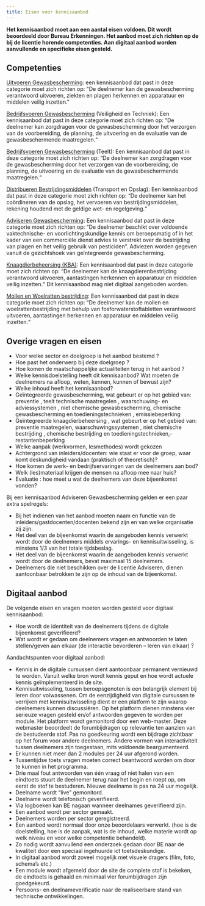```yaml
---
title: Eisen voor kennisaanbod
---
```

**Het kennisaanbod moet aan een aantal eisen voldoen. Dit wordt beoordeeld door Bureau Erkenningen. Het aanbod moet zich richten op de bij de licentie horende competenties. Aan digitaal aanbod worden aanvullende en specifieke eisen gesteld.**

## Competenties

[Uitvoeren Gewasbescherming](/licenties/welke-licenties-zijn-er/licentie-uitvoeren-gewasbescherming/): een kennisaanbod dat past in deze categorie moet zich richten op: "De
deelnemer kan de gewasbescherming verantwoord uitvoeren, ziekten en plagen herkennen en
apparatuur en middelen veilig inzetten."

[Bedrijfsvoeren Gewasbescherming](/licenties/welke-licenties-zijn-er/licentie-bedrijfsvoeren-gewasbescherming/) (Veiligheid en Techniek): Een kennisaanbod dat past in deze
categorie moet zich richten op: “De deelnemer kan zorgdragen voor de gewasbescherming door het
verzorgen van de voorbereiding, de planning, de uitvoering en de evaluatie van de gewasbeschermende maatregelen.“

[Bedrijfsvoeren Gewasbescherming](/licenties/welke-licenties-zijn-er/licentie-bedrijfsvoeren-gewasbescherming/) (Teelt): Een kennisaanbod dat past in deze categorie moet zich
richten op: “De deelnemer kan zorgdragen voor de gewasbescherming door het verzorgen van de
voorbereiding, de planning, de uitvoering en de evaluatie van de gewasbeschermende maatregelen.“

[Distribueren Bestrijdingsmiddelen](/licenties/welke-licenties-zijn-er/licentie-bedrijfsvoeren-distribueren) (Transport en Opslag): Een kennisaanbod dat past in deze categorie moet zich richten op: “De deelnemer kan het coördineren van de opslag, het vervoeren van bestrijdingsmiddelen, rekening houdend met de geldige wet- en regelgeving.“

[Adviseren Gewasbescherming](https://acceptatie.erkenningen.nl/licenties/welke-licenties-zijn-er/licentie-adviseren-gewasbescherming): Een kennisaanbod dat past in deze categorie moet zich richten op: “De deelnemer beschikt over voldoende vaktechnische- en voorlichtingskundige kennis om beroepsmatig of in het kader van een commerciële dienst advies te verstrekt over de bestrijding van plagen en het veilig gebruik van pesticiden”. Adviezen worden gegeven vanuit de gezichtshoek van geïntegreerde gewasbescherming.

[Knaagdierbeheersing (KBA)](http://erkenningencontentsite.netlify.com/licenties/welke-licenties-zijn-er/licentie-knaagdierbeheersing-op-agrarische-bedrijven): Een kennisaanbod dat past in deze categorie moet zich
richten op: “De deelnemer kan de knaagdierenbestrijding verantwoord uitvoeren, aantastingen herkennen en apparatuur en middelen veilig inzetten.“ Dit kennisaanbod mag niet digitaal aangeboden worden.

[Mollen en Woelratten bestrijding](https://acceptatie.erkenningen.nl/licenties/welke-licenties-zijn-er/licentie-mollen-en-woelrattenbestrijding): Een kennisaanbod dat past in deze categorie moet zich richten op: “De deelnemer kan de mollen en woelrattenbestrijding met behulp van fosforwaterstoftabletten verantwoord uitvoeren, aantastingen herkennen en apparatuur en middelen veilig inzetten.“

## Overige vragen en eisen

* Voor welke sector en doelgroep is het aanbod bestemd
  ?
* Hoe past het onderwerp bij
  deze doelgroep
  ?
* Hoe komen de maatschappelijke actualiteiten terug in
  het aanbod
  ?
* Welke kennisdoelstelling heeft dit kennisaanbod? Wat moeten de deelnemers na afloop, weten, kennen, kunnen of bewust zijn?
* Welke inhoud heeft het kennisaanbod?
* Geïntegreerde
  gewasbescherming, wat gebeurt er op het gebied
  van:
  preventie
  , teelt technische maatregelen
  , waarschuwing- en
  adviessystemen
  , niet chemische
  gewasbescherming, chemische gewasbescherming
  en toedieningstechnieken
  , emissiebeperking
* Geïntegreerde
  knaagdierbeheersing
  , wat gebeurt er op het gebied
  van:
  preventie maatregelen, waarschuwingssystemen
  , niet chemische bestrijding
  , chemische bestrijding en
  toedieningstechnieken,-restantenbeperking
* Welke aanpak (werkvormen, lesmethodes) wordt gekozen
* Achtergrond van inleiders/docenten: wie staat er voor de groep,
  waar komt deskundigheid vandaan (praktisch of theoretisch)?
* Hoe komen de werk- en bedrijfservaringen van de deelnemers aan
  bod?
* Welk (les)materiaal krijgen de mensen na afloop mee
  naar huis?
* Evaluatie
  : hoe meet u wat de deelnemers van deze bijeenkomst vonden?

Bij een kennisaanbod Adviseren Gewasbescherming gelden er een paar extra spelregels:

* Bij het indienen van het aanbod moeten naam en functie van de inleiders/gastdocenten/docenten bekend zijn en van welke organisatie zij zijn.
* Het deel van de bijeenkomst waarin de aangeboden kennis verwerkt wordt door de deelnemers middels ervarings- en kennisuitwisseling, is minstens 1/3 van het totale tijdsbeslag.
* Het deel van de bijeenkomst waarin de aangeboden kennis verwerkt wordt door de deelnemers, bevat maximaal 15 deelnemers.
* Deelnemers die niet beschikken over de licentie Adviseren, dienen aantoonbaar betrokken te zijn op de inhoud van de bijeenkomst.


## Digitaal aanbod

De volgende eisen en vragen moeten worden gesteld voor digitaal kennisaanbod:

* Hoe wordt de identiteit van de deelnemers tijdens de digitale bijeenkomst geverifieerd?
* Wat wordt er gedaan om deelnemers vragen en antwoorden te laten stellen/geven aan elkaar (de
  interactie bevorderen – leren van elkaar)
  ?

Aandachtspunten voor digitaal aanbod:

* Kennis in de digitale cursussen dient aantoonbaar permanent vernieuwd te worden. Vanuit welke bron wordt kennis geput en hoe wordt actuele kennis geïmplementeerd in de site.
* Kennisuitwisseling, tussen beroepsgenoten is een belangrijk element bij leren door volwassenen. Om de eenzijdigheid van digitale cursussen te verrijken met kennisuitwisseling dient er een platform te zijn waarop deelnemers kunnen discussiëren. Op het platform dienen minstens vier serieuze vragen gesteld en/of antwoorden gegeven te worden per module. Het platform wordt gemonitord door een web-master. Deze webmaster beoordeelt de forumbijdragen op relevantie ten aanzien van de bestudeerde stof. Pas na goedkeuring wordt een bijdrage zichtbaar op het forum voor andere deelnemers. Andere vormen van interactiviteit tussen deelnemers zijn toegestaan, mits voldoende beargumenteerd.
* Er kunnen niet meer dan 2 modules per 24 uur afgerond worden.
* Tussentijdse toets vragen moeten correct beantwoord worden om door te kunnen in het programma.
* Drie maal fout antwoorden van één vraag of niet halen van een eindtoets stuurt de deelnemer terug naar het begin en roept op, om eerst de stof te bestuderen. Nieuwe deelname is pas na 24 uur mogelijk.
* Deelname wordt “live” gemonitord.
* Deelname wordt telefonisch geverifieerd.
* Via logboeken kan BE nagaan wanneer deelnames geverifieerd zijn.
* Een aanbod wordt per sector gemaakt.
* Deelnemers worden per sector geregistreerd.
* Een aanbod wordt normaal door onze beoordelaars verwerkt. (hoe is de doelstelling, hoe is de aanpak, wat is de inhoud, welke materie wordt op welk niveau en voor welke competentie behandeld).
* Zo nodig wordt aanvullend een onderzoek gedaan door BE naar de kwaliteit door een speciaal ingehuurde ict toetsdeskundige.
* In digitaal aanbod wordt zoveel mogelijk met visuele dragers (film, foto, schema’s etc.)
* Een module wordt afgemeld door de site de complete stof is bekeken, de eindtoets is gehaald en minimaal vier forumbijdragen zijn goedgekeurd.
* Persoons- en deelnameverificatie naar de realiseerbare stand van technische ontwikkelingen.
